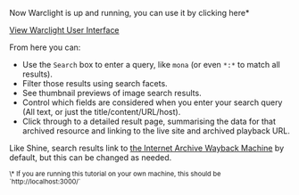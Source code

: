 Now Warclight is up and running, you can use it by clicking here\*

<div class="center-align">
    <a class="btn-small" href="https://[[HOST_SUBDOMAIN]]-3000-[[KATACODA_HOST]].environments.katacoda.com/">View Warclight User Interface</a>
</div>

From here you can:

* Use the `Search` box to enter a query, like `mona` (or even `*:*` to match all results).
* Filter those results using search facets.
* See thumbnail previews of image search results.
* Control which fields are considered when you enter your search query (All text, or just the title/content/URL/host).
* Click through to a detailed result page, summarising the data for that archived resource and linking to the live site and archived playback URL.

Like Shine, search results link to [the Internet Archive Wayback Machine](http://web.archive.org/) by default, but this can be changed as needed.

<small>
\* If you are running this tutorial on your own machine, this should be `http://localhost:3000/`
</small>